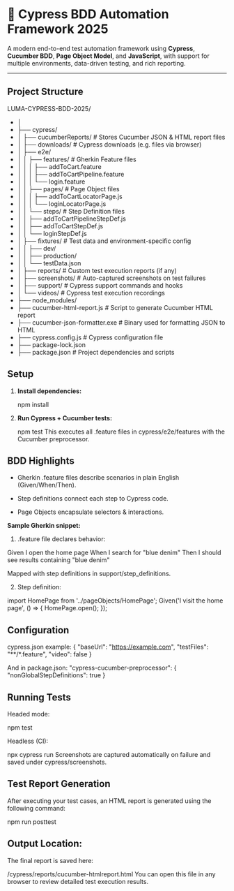 # 🧪 Cypress BDD Automation Framework 2025

A modern end-to-end test automation framework using **Cypress**, **Cucumber BDD**, **Page Object Model**, and **JavaScript**, with support for multiple environments, data-driven testing, and rich reporting.

---

## Project Structure

LUMA-CYPRESS-BDD-2025/
- │
- ├── cypress/
- │   ├── cucumberReports/                   # Stores Cucumber JSON & HTML report files
- │   ├── downloads/                         # Cypress downloads (e.g. files via browser)
- │   ├── e2e/
- │   │   ├── features/                      # Gherkin Feature files
- │   │   │   ├── addToCart.feature
- │   │   │   ├── addToCartPipeline.feature
- │   │   │   └── login.feature
- │   │   ├── pages/                         # Page Object files
- │   │   │   ├── addToCartLocatorPage.js
- │   │   │   └── loginLocatorPage.js
- │   │   └── steps/                         # Step Definition files
- │   │       ├── addToCartPipelineStepDef.js
- │   │       ├── addToCartStepDef.js
- │   │       └── loginStepDef.js
- │   ├── fixtures/                          # Test data and environment-specific config
- │   │   ├── dev/
- │   │   ├── production/
- │   │   └── testData.json
- │   ├── reports/                           # Custom test execution reports (if any)
- │   ├── screenshots/                       # Auto-captured screenshots on test failures
- │   ├── support/                           # Cypress support commands and hooks
- │   └── videos/                            # Cypress test execution recordings
- ├── node_modules/
- ├── cucumber-html-report.js               # Script to generate Cucumber HTML report
- ├── cucumber-json-formatter.exe           # Binary used for formatting JSON to HTML
- ├── cypress.config.js                     # Cypress configuration file
- ├── package-lock.json
- ├── package.json                          # Project dependencies and scripts

## Setup

1. **Install dependencies:**

   npm install

2. **Run Cypress + Cucumber tests:**

   npm test
   This executes all .feature files in cypress/e2e/features with the Cucumber preprocessor.

## BDD Highlights

- Gherkin .feature files describe scenarios in plain English (Given/When/Then).

- Step definitions connect each step to Cypress code.

- Page Objects encapsulate selectors & interactions.

**Sample Gherkin snippet:**
1. .feature file declares behavior:

Given I open the home page
When I search for "blue denim"
Then I should see results containing "blue denim"

Mapped with step definitions in support/step_definitions.

2. Step definition:

import HomePage from '../pageObjects/HomePage';
Given('I visit the home page', () => {
  HomePage.open();
});

## Configuration

cypress.json example:
{
  "baseUrl": "https://example.com",
  "testFiles": "**/*.feature",
  "video": false
}

And in package.json:
"cypress-cucumber-preprocessor": {
  "nonGlobalStepDefinitions": true
}

## Running Tests

Headed mode:

npm test

Headless (CI):

npx cypress run
Screenshots are captured automatically on failure and saved under cypress/screenshots.

## Test Report Generation

After executing your test cases, an HTML report is generated using the following command:

npm run posttest

##  Output Location:

The final report is saved here:

/cypress/reports/cucumber-htmlreport.html
You can open this file in any browser to review detailed test execution results.

